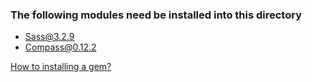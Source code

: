 ### The following modules need be installed into this directory

* Sass@3.2.9
* Compass@0.12.2

[How to installing a gem?](http://docs.rubygems.org/read/chapter/10#page33)